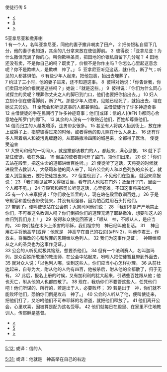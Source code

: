 ﻿





 使徒行传 5




* [<](bible/ACT04.md)
* [5](bible/ACT.md)
* [>](bible/ACT06.md)



 
5亚拿尼亚和撒非喇  
1 有一个人，名叫亚拿尼亚，同他的妻子撒非喇卖了田产， 
2 把价银私自留下几分，他的妻子也知道，其余的几分拿来放在使徒脚前。 
3  彼得说：「亚拿尼亚！为什么撒但充满了你的心，叫你欺哄圣灵，把田地的价银私自留下几分呢？ 
4 田地还没有卖，不是你自己的吗？既卖了，价银不是你作主吗？你怎么心里起这意念呢？你不是欺哄人，是欺哄　神了。」 
5  亚拿尼亚听见这话，就仆倒，断了气；听见的人都甚惧怕。 
6 有些少年人起来，把他包裹，抬出去埋葬了。  
7 约过了三小时，他的妻子进来，还不知道这事。 
8  彼得对她说：「你告诉我，你们卖田地的价银就是这些吗？」她说：「就是这些。」 
9  彼得说：「你们为什么同心试探主的灵呢？埋葬你丈夫之人的脚已到门口，他们也要把你抬出去。」 
10 妇人立刻仆倒在彼得脚前，断了气。那些少年人进来，见她已经死了，就抬出去，埋在她丈夫旁边。 
11 全教会和听见这事的人都甚惧怕。 主借使徒行了许多神迹奇事  
12 主借使徒的手在民间行了许多神迹奇事；他们[或译：信的人](#FN
1)都同心合意地在所罗门的廊下。 
13 其余的人没有一个敢贴近他们，百姓却尊重他们。 
14 信而归主的人越发增添，连男带女很多。 
15 甚至有人将病人抬到街上，放在床上或褥子上，指望彼得过来的时候，或者得他的影儿照在什么人身上。 
16 还有许多人带着病人和被污鬼缠磨的，从耶路撒冷四围的城邑来，全都得了医治。 使徒受迫害  
17 大祭司和他的一切同人，就是撒都该教门的人，都起来，满心忌恨， 
18 就下手拿住使徒，收在外监。 
19 但主的使者夜间开了监门，领他们出来， 
20 说：「你们去站在殿里，把这生命的道都讲给百姓听。」 
21 使徒听了这话，天将亮的时候就进殿里去教训人。大祭司和他的同人来了，叫齐公会的人和以色列族的众长老，就差人到监里去，要把使徒提出来。 
22 但差役到了，不见他们在监里，就回来禀报说： 
23 「我们看见监牢关得极妥当，看守的人也站在门外；及至开了门，里面一个人都不见。」 
24 守殿官和祭司长听见这话，心里犯难，不知这事将来如何。 
25 有一个人来禀报说：「你们收在监里的人，现在站在殿里教训百姓。」 
26 于是守殿官和差役去带使徒来，并没有用强暴，因为怕百姓用石头打他们。  
27 带到了，便叫使徒站在公会前；大祭司问他们说： 
28 「我们不是严严地禁止你们，不可奉这名教训人吗？你们倒把你们的道理充满了耶路撒冷，想要叫这人的血归到我们身上！」 
29  彼得和众使徒回答说：「顺从　神，不顺从人，是应当的。 
30 你们挂在木头上杀害的耶稣，我们祖宗的　神已经叫他复活。 
31 　神且用右手将他高举[或译：他就是　神高举在自己的右边](#FN
2)，叫他作君王，作救主，将悔改的心和赦罪的恩赐给以色列人。 
32 我们为这事作见证；　神赐给顺从之人的圣灵也为这事作见证。」  
33 公会的人听见就极其恼怒，想要杀他们。 
34 但有一个法利赛人，名叫迦玛列，是众百姓所敬重的教法师，在公会中站起来，吩咐人把使徒暂且带到外面去， 
35 就对众人说：「以色列人哪，论到这些人，你们应当小心怎样办理。 
36 从前杜达起来，自夸为大，附从他的人约有四百，他被杀后，附从他的全都散了，归于无有。 
37 此后，报名上册的时候，又有加利利的犹大起来，引诱些百姓跟从他；他也灭亡，附从他的人也都四散了。 
38 现在，我劝你们不要管这些人，任凭他们吧！他们所谋的、所行的，若是出于人，必要败坏； 
39 若是出于　神，你们就不能败坏他们，恐怕你们倒是攻击　神了。」 
40 公会的人听从了他，便叫使徒来，把他们打了，又吩咐他们不可奉耶稣的名讲道，就把他们释放了。 
41 他们离开公会，心里欢喜，因被算是配为这名受辱。 
42 他们就每日在殿里、在家里不住地教训人，传耶稣是基督。 
* [<](bible/ACT04.md)
* [5](bible/ACT.md)
* [>](bible/ACT06.md)





---


[5:12:](#V12)
或译：信的人


[5:31:](#V31)
或译：他就是　神高举在自己的右边




---









